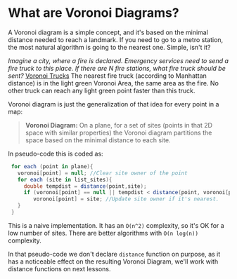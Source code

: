 # What are Voronoi Diagrams?

A Voronoi diagram is a simple concept, and it's based on the minimal distance needed to reach a landmark.
If you need to go to a metro station, the most natural algorithm is going to the nearest one. Simple, isn't it?

*Imagine a city, where a fire is declared. Emergency services need to send a fire truck to this place. If there are N fire stations, what fire truck should be sent?*
[Voronoi Trucks](trucks.gif)
The nearest fire truck (according to Manhattan distance) is in the light green Voronoi Area, the same area as the fire. No other truck can reach any light green point faster than this truck.

Voronoi diagram is just the generalization of that idea for every point in a map:
>**Voronoi Diagram:** On a plane, for a set of sites (points in that 2D space with similar properties) the Voronoi diagram partitions the space based on the minimal distance to each site.

In pseudo-code this is coded as:
```csharp
 for each (point in plane){
   voronoi[point] = null; //Clear site owner of the point
   for each (site in list_sites){
     double tempdist = distance(point,site);
	 if (voronoi[point] == null || tempdist < distance(point, voronoi[point]) )
	    voronoi[point] = site; //Update site owner if it's nearest.
   }
 }
```
This is a naive implementation. It has an `O(n^2)` complexity, so it's OK for a low number of sites.
There are better algorithms with `O(n log(n))` complexity.

In that pseudo-code we don't declare `distance` function on purpose, as it has a noticeable effect on the resulting Voronoi Diagram, we'll work with distance functions on next lessons.